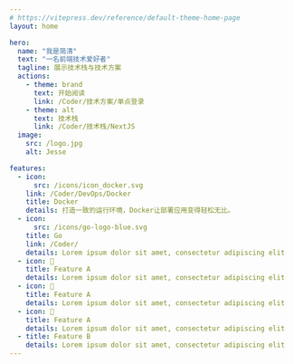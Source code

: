 ```yaml
---
# https://vitepress.dev/reference/default-theme-home-page
layout: home

hero:
  name: "我是简清"
  text: "一名前端技术爱好者"
  tagline: 展示技术栈与技术方案
  actions:
    - theme: brand
      text: 开始阅读
      link: /Coder/技术方案/单点登录
    - theme: alt
      text: 技术栈
      link: /Coder/技术栈/NextJS
  image:
    src: /logo.jpg
    alt: Jesse

features:
  - icon:
      src: /icons/icon_docker.svg
    link: /Coder/DevOps/Docker
    title: Docker
    details: 打造一致的运行环境，Docker让部署应用变得轻松无比。
  - icon:
      src: /icons/go-logo-blue.svg
    title: Go
    link: /Coder/
    details: Lorem ipsum dolor sit amet, consectetur adipiscing elit
  - icon: 📝
    title: Feature A
    details: Lorem ipsum dolor sit amet, consectetur adipiscing elit
  - icon: 📝
    title: Feature A
    details: Lorem ipsum dolor sit amet, consectetur adipiscing elit
  - icon: 📝
    title: Feature A
    details: Lorem ipsum dolor sit amet, consectetur adipiscing elit
  - title: Feature B
    details: Lorem ipsum dolor sit amet, consectetur adipiscing elit
---
```



<style lang="scss">
:root {
  --vp-home-hero-name-color: transparent;
  --vp-home-hero-name-background: -webkit-linear-gradient(120deg, #bd34fe 30%, #41d1ff);

  --vp-home-hero-image-background-image: linear-gradient(-45deg, #bd34fe 50%, #47caff 50%);
  --vp-home-hero-image-filter: blur(44px);
}

.VPImage {
  border-radius: 50%;
}

.VPFeatures .VPLink {
  .VPImage {
    min-height: 48px;
  }
}

@media (min-width: 640px) {
  :root {
    --vp-home-hero-image-filter: blur(56px);
  }
}

@media (min-width: 960px) {
  :root {
    --vp-home-hero-image-filter: blur(68px);
  }
}
</style>